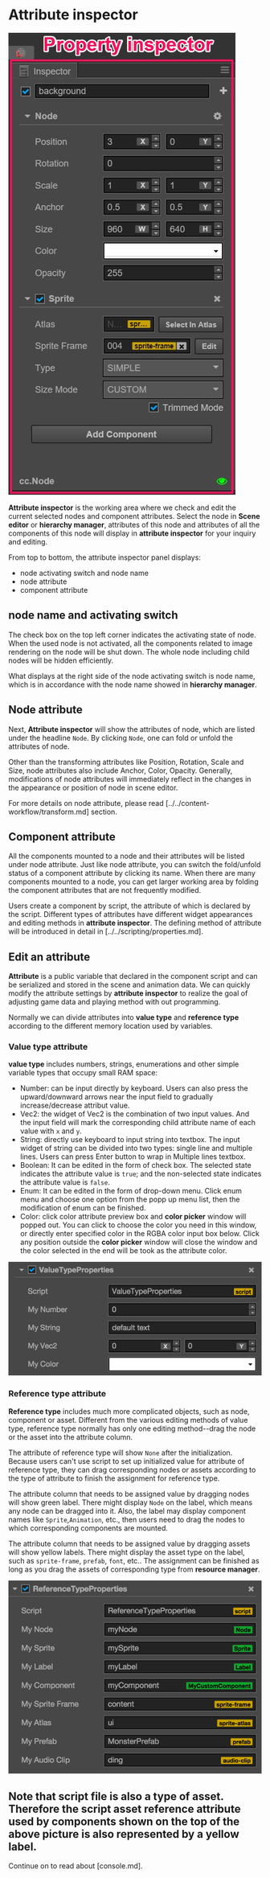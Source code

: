 # Attribute inspector

![scene-panel](../index/inspector.png)

**Attribute inspector** is the working area where we check and edit the current selected nodes and component attributes. Select the node in **Scene editor** or **hierarchy manager**, attributes of this node and attributes of all the components of this node will display in **attribute inspector** for your inquiry and editing.

From top to bottom, the attribute inspector panel displays:

- node activating switch and node name
- node attribute
- component attribute

## node name and activating switch

The check box on the top left corner indicates the activating state of node. When the used node is not activated, all the components related to image rendering on the node will be shut down. The whole node including child nodes will be hidden efficiently.

What displays at the right side of the node activating switch is node name, which is in accordance with the node name showed in **hierarchy manager**.

## Node attribute

Next, **Attribute inspector** will show the attributes of node, which are listed under the headline `Node`. By clicking `Node`, one can fold or unfold the attributes of node.

Other than the transforming attributes like Position, Rotation, Scale and Size, node attributes also include Anchor, Color, Opacity. Generally, modifications of node attributes will immediately reflect in the changes in the appearance or position of node in scene editor.

For more details on node attribute, please read [../../content-workflow/transform.md] section.

## Component attribute

All the components mounted to a node and their attributes will be listed under node attribute. Just like node attribute, you can switch the fold/unfold status of a component attribute by clicking its name. When there are many components mounted to a node, you can get larger working area by folding the component attributes that are not frequently modified.

Users create a component by script, the attribute of which is declared by the script. Different types of attributes have different widget appearances and editing methods in **attribute inspector**. The defining method of attribute will be introduced in detail in [../../scripting/properties.md].

## Edit an attribute

**Attribute** is a public variable that declared in the component script and can be serialized and stored in the scene and animation data. We can quickly modify the attribute settings by **attribute inspector** to realize the goal of adjusting game data and playing method with out programming.

Normally we can divide attributes into **value type** and **reference type** according to the different memory location used by variables.

### Value type attribute

**value type** includes numbers, strings, enumerations and other simple variable types that occupy small RAM space:

- Number: can be input directly by keyboard. Users can also press the upward/downward arrows near the input field to gradually increase/decrease attribut value.
- Vec2: the widget of Vec2 is the combination of two input values. And the input field will mark the corresponding child attribute name of each value with `x` and `y`.
- String: directly use keyboard to input string into textbox. The input widget of string can be divided into two types: single line and multiple lines. Users can press Enter button to wrap in Multiple lines textbox.
- Boolean: It can be edited in the form of check box. The selected state indicates the attribute value is `true`; and the non-selected state indicates the attribute value is `false`.
- Enum: It can be edited in the form of drop-down menu. Click enum menu and choose one option from the popp up menu list, then the modification of enum can be finished. 
- Color: click color attribute preview box and **color picker** window will popped out. You can click to choose the color you need in this window, or directly enter specified color in the RGBA color input box below. Click any position outside the **color picker** window will close the window and the color selected in the end will be took as the attribute color.

![value types](inspector/value_type.png)

### Reference type attribute

**Reference type** includes much more complicated objects, such as node, component or asset. Different from the various editing methods of value type, reference type normally has only one editing method--drag the node or the asset into the attribute column.

The attribute of reference type will show `None` after the initialization. Because users can't use script to set up initialized value for attribute of reference type, they can drag corresponding nodes or assets according to the type of attribute to finish the assignment for reference type.

The attribute column that needs to be assigned value by dragging nodes will show green label. There might display `Node` on the label, which means any node can be dragged into it. Also, the label may display component names like `Sprite`,`Animation`, etc., then users need to drag the nodes to which corresponding components are mounted.

The attribute column that needs to be assigned value by dragging assets will show yellow labels. There might display the asset type on the label, such as `sprite-frame`, `prefab`, `font`, etc.. The assignment can be finished as long as you drag the assets of corresponding type from **resource manager**.

![reference types](inspector/reference_type.png)

Note that script file is also a type of asset. Therefore the script asset reference attribute used by components shown on the top of the above picture is also represented by a yellow label.
---

Continue on to read about [console.md].
